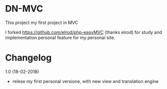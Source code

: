 DN-MVC
==============
This project my first project in MVC

I forked https://github.com/elrod/php-easyMVC (thanks elrod) for study and implementation personal feature for my personal site.


Changelog
==============
1.0 (18-02-2018)
- relese my first personal versione, with new view and translation engine

